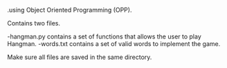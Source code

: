 .using Object Oriented Programming (OPP).

Contains two files.

-hangman.py contains a set of functions that allows the user to play Hangman.
-words.txt contains a set of valid words to implement the game.

Make sure all files are saved in the same directory.
